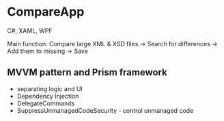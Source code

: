 # CompareApp
C#, XAML, WPF

Main function: Compare large XML & XSD files -> Search for differences -> Add them to missing -> Save

## MVVM pattern and Prism framework
- separating logic and UI
- Dependency Injection
- DelegateCommands
- SuppressUnmanagedCodeSecurity - control unmanaged code
